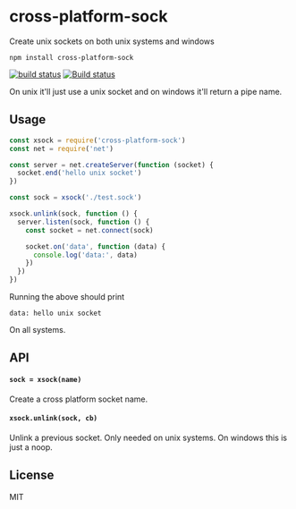 # cross-platform-sock

Create unix sockets on both unix systems and windows

```
npm install cross-platform-sock
```

[![build status](https://travis-ci.org/mafintosh/cross-platform-sock.svg?branch=master)](https://travis-ci.org/mafintosh/cross-platform-sock)
[![Build status](https://ci.appveyor.com/api/projects/status/9xoqnvi9guyawi30/branch/master?svg=true)](https://ci.appveyor.com/project/mafintosh/cross-platform-sock/branch/master)

On unix it'll just use a unix socket and on windows it'll return a pipe name.

## Usage

``` js
const xsock = require('cross-platform-sock')
const net = require('net')

const server = net.createServer(function (socket) {
  socket.end('hello unix socket')
})

const sock = xsock('./test.sock')

xsock.unlink(sock, function () {
  server.listen(sock, function () {
    const socket = net.connect(sock)

    socket.on('data', function (data) {
      console.log('data:', data)
    })
  })
})
```

Running the above should print

```
data: hello unix socket
```

On all systems.

## API

#### `sock = xsock(name)`

Create a cross platform socket name.

#### `xsock.unlink(sock, cb)`

Unlink a previous socket. Only needed on unix systems. On windows this is just a noop.

## License

MIT
